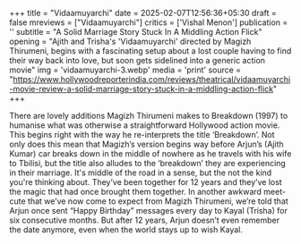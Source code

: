 +++
title = "Vidaamuyarchi"
date = 2025-02-07T12:56:36+05:30
draft = false
mreviews = ["Vidaamuyarchi"]
critics = ['Vishal Menon']
publication = ''
subtitle = "A Solid Marriage Story Stuck In A Middling Action Flick"
opening = "Ajith and Trisha's 'Vidaamuyarchi' directed by Magizh Thirumeni, begins with a fascinating setup about a lost couple having to find their way back into love, but soon gets sidelined into a generic action movie"
img = 'vidaamuyarchi-3.webp'
media = 'print'
source = "https://www.hollywoodreporterindia.com/reviews/theatrical/vidaamuyarchi-movie-review-a-solid-marriage-story-stuck-in-a-middling-action-flick"
+++

There are lovely additions Magizh Thirumeni makes to Breakdown (1997) to humanise what was otherwise a straightforward Hollywood action movie. This begins right with the way he re-interprets the title ‘Breakdown’. Not only does this mean that Magizh’s version begins way before Arjun’s (Ajith Kumar) car breaks down in the middle of nowhere as he travels with his wife to Tbilisi, but the title also alludes to the ‘breakdown’ they are experiencing in their marriage. It's middle of the road in a sense, but the not the kind you're thinking about. They’ve been together for 12 years and they’ve lost the magic that had once brought them together. In another awkward meet-cute that we’ve now come to expect from Magizh Thirumeni, we’re told that Arjun once sent “Happy Birthday” messages every day to Kayal (Trisha) for six consecutive months. But after 12 years, Arjun doesn’t even remember the date anymore, even when the world stays up to wish Kayal.
